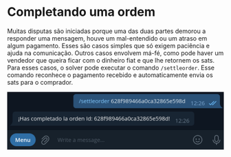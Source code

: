 # Completando uma ordem

Muitas disputas são iniciadas porque uma das duas partes demorou a responder uma mensagem, houve um mal-entendido ou um atraso em algum pagamento. Esses são casos simples que só exigem paciência e ajuda na comunicação. Outros casos envolvem má-fé, como pode haver um vendedor que queira ficar com o dinheiro fiat e que lhe retornem os sats. Para esses casos, o solver pode executar o comando `/settleorder`. Esse comando reconhece o pagamento recebido e automaticamente envia os sats para o comprador.

![Completando una orden](./assets/images/settleorder.png)
